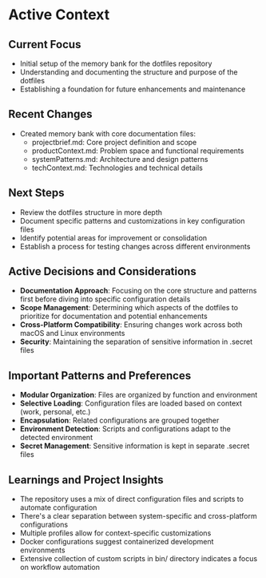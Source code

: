 # Active Context

## Current Focus
- Initial setup of the memory bank for the dotfiles repository
- Understanding and documenting the structure and purpose of the dotfiles
- Establishing a foundation for future enhancements and maintenance

## Recent Changes
- Created memory bank with core documentation files:
  - projectbrief.md: Core project definition and scope
  - productContext.md: Problem space and functional requirements
  - systemPatterns.md: Architecture and design patterns
  - techContext.md: Technologies and technical details

## Next Steps
- Review the dotfiles structure in more depth
- Document specific patterns and customizations in key configuration files
- Identify potential areas for improvement or consolidation
- Establish a process for testing changes across different environments

## Active Decisions and Considerations
- **Documentation Approach**: Focusing on the core structure and patterns first before diving into specific configuration details
- **Scope Management**: Determining which aspects of the dotfiles to prioritize for documentation and potential enhancements
- **Cross-Platform Compatibility**: Ensuring changes work across both macOS and Linux environments
- **Security**: Maintaining the separation of sensitive information in .secret files

## Important Patterns and Preferences
- **Modular Organization**: Files are organized by function and environment
- **Selective Loading**: Configuration files are loaded based on context (work, personal, etc.)
- **Encapsulation**: Related configurations are grouped together
- **Environment Detection**: Scripts and configurations adapt to the detected environment
- **Secret Management**: Sensitive information is kept in separate .secret files

## Learnings and Project Insights
- The repository uses a mix of direct configuration files and scripts to automate configuration
- There's a clear separation between system-specific and cross-platform configurations
- Multiple profiles allow for context-specific customizations
- Docker configurations suggest containerized development environments
- Extensive collection of custom scripts in bin/ directory indicates a focus on workflow automation
